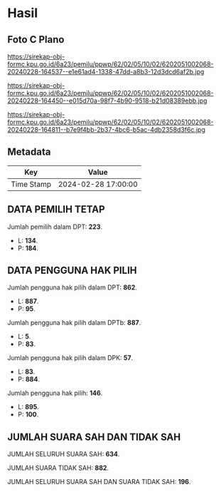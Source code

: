 # Hasil

## Foto C Plano

https://sirekap-obj-formc.kpu.go.id/6a23/pemilu/ppwp/62/02/05/10/02/6202051002068-20240228-164537--e1e61ad4-1338-47dd-a8b3-12d3dcd6af2b.jpg

https://sirekap-obj-formc.kpu.go.id/6a23/pemilu/ppwp/62/02/05/10/02/6202051002068-20240228-164450--e015d70a-98f7-4b90-9518-b21d08389ebb.jpg

https://sirekap-obj-formc.kpu.go.id/6a23/pemilu/ppwp/62/02/05/10/02/6202051002068-20240228-164811--b7e9f4bb-2b37-4bc6-b5ac-4db2358d3f6c.jpg


## Metadata

| Key        | Value               |
| ---------- | ------------------- |
| Time Stamp | 2024-02-28 17:00:00 |


## DATA PEMILIH TETAP

Jumlah pemilih dalam DPT: **223**.
 * L: **134**.
 * P: **184**.

## DATA PENGGUNA HAK PILIH

Jumlah pengguna hak pilih dalam DPT: **862**.
 * L: **887**.
 * P: **95**.

Jumlah pengguna hak pilih dalam DPTb: **887**.
 * L: **5**.
 * P: **83**.

Jumlah pengguna hak pilih dalam DPK: **57**.
 * L: **83**.
 * P: **884**.

Jumlah pengguna hak pilih: **146**.
 * L: **895**.
 * P: **100**.

## JUMLAH SUARA SAH DAN TIDAK SAH

JUMLAH SELURUH SUARA SAH: **634**.

JUMLAH SUARA TIDAK SAH: **882**.

JUMLAH SELURUH SUARA SAH DAN SUARA TIDAK SAH: **196**.


